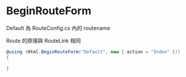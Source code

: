 # BeginRouteForm

Default 為 RouteConfig.cs 內的 routename

Route 的原理與 RouteLink 相同

```csharp
@using (Html.BeginRouteForm("Default", new { action = "Index" }))
{
    
}
```